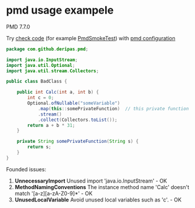 # pmd usage exampele
PMD 7.7.0

Try [check code](src/test/resources/BadClass.java) (for example [PmdSmokeTest](src/test/java/com/github/deripas/pmd/PmdSmokeTest.java)) with [pmd configuration](src/test/resources/pmd-example.xml)

```java
package com.github.deripas.pmd;

import java.io.InputStream;
import java.util.Optional;
import java.util.stream.Collectors;

public class BadClass {

    public int Calc(int a, int b) {
        int c = 0;
        Optional.ofNullable("someVariable")
            .map(this::somePrivateFunction)  // this private function
            .stream()
            .collect(Collectors.toList());
        return a + b * 31;
    }

    private String somePrivateFunction(String s) {
        return s;
    }
}

```
Founded issues:
1. **UnnecessaryImport** Unused import 'java.io.InputStream' - OK
1. **MethodNamingConventions** The instance method name 'Calc' doesn't match '[a-z][a-zA-Z0-9]*' - OK
1. **UnusedLocalVariable** Avoid unused local variables such as 'c'. - OK
```
